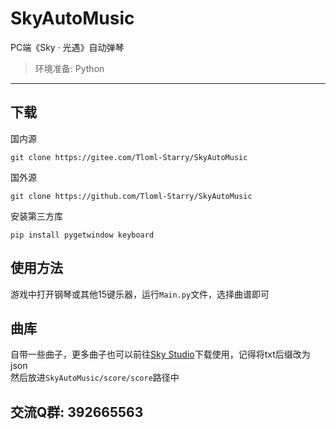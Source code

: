 # SkyAutoMusic

PC端《Sky · 光遇》自动弹琴
> 环境准备: Python
---

## 下载
国内源
```
git clone https://gitee.com/Tloml-Starry/SkyAutoMusic
```
国外源
```
git clone https://github.com/Tloml-Starry/SkyAutoMusic
```

安装第三方库
```
pip install pygetwindow keyboard
```

## 使用方法
游戏中打开钢琴或其他15键乐器，运行`Main.py`文件，选择曲谱即可

## 曲库
自带一些曲子，更多曲子也可以前往[Sky Studio](https://skystudio.app/)下载使用，记得将txt后缀改为json  
然后放进`SkyAutoMusic/score/score`路径中

## 交流Q群: 392665563  